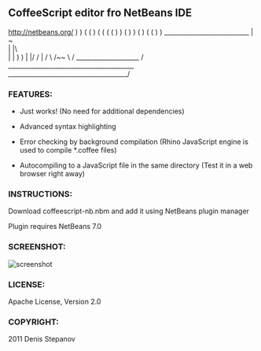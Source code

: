 CoffeeScript editor fro NetBeans IDE
---------------------

http://netbeans.org/
                              )         )
                             (     (     )   (
                            (     (     (     )
                             )   (      )     )
                            (     )    (     (
                                    )        )
                        ___________________________
                       |                            ~\
                       |                          |\  \
                       |                          | )  )
                       |                          |/  /
                       |                             /
                        \                         /~~
                         \                       /
                          \____________________ /
                ________________________________________
                \______________________________________/

### FEATURES:

* Just works! 
    (No need for additional dependencies)

* Advanced syntax highlighting 

* Error checking by background compilation
    (Rhino JavaScript engine is used to compile *.coffee files)

* Autocompiling to a JavaScript file in the same directory
    (Test it in a web browser right away)

### INSTRUCTIONS:

Download coffeescript-nb.nbm and add it using NetBeans plugin manager

Plugin requires NetBeans 7.0

### SCREENSHOT:

![screenshot](https://github.com/dstepanov/coffeescript-netbeans/raw/master/screenshot.png)

### LICENSE:

Apache License, Version 2.0

### COPYRIGHT:

2011 Denis Stepanov